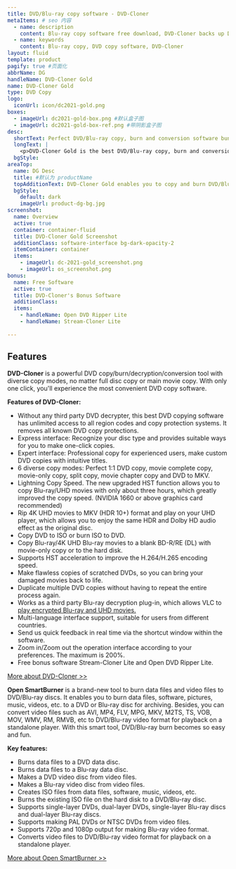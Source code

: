 ```yaml
---
title: DVD/Blu-ray copy software - DVD-Cloner 
metaItems: # seo 内容
  - name: description
    content: Blu-ray copy software free download, DVD-Cloner backs up DVD/Blu-ray movies easily, perfect 1:1 DVD Copy
  - name: keywords
    content: Blu-ray copy, DVD copy software, DVD-Cloner
layout: fluid
template: product
pagify: true #页面化
abbrName: DG
handleName: DVD-Cloner Gold
name: DVD-Cloner Gold
type: DVD Copy 
logo:
  iconUrl: icon/dc2021-gold.png
boxes:
  - imageUrl: dc2021-gold-box.png #默认盒子图
  - imageUrl: dc2021-gold-box-ref.png #带阴影盒子图
desc:
  shortText: Perfect DVD/Blu-ray copy, burn and conversion software bundle, with all the features of DVD-Cloner and Open SmartBurner.
  longText: |
    <p>DVD-Cloner Gold is the best DVD/Blu-ray copy, burn and conversion combo software. It has all the features of DVD-Cloner and Open SmartBurner. It enables you to copy, back up, clone and burn your DVD and Blu-ray collections, as well as rip DVD/Blu-ray/UHD to MKV format. Besides, it can burn data files and video files to DVD/Blu-ray discs. Give it a try and you'll find your almighty DVD/Blu-ray assistant!</p><p><strong>Key features:</strong></p><ul><li>6 diverse DVD copy modes</li><li>Copy Blu-ray/4K UHD Blu-ray to a blank BD-R/RE (DL) or to the hard disk.</li><li>Rip Blu-ray/UHD movies to MKV format for easy storage.</li><li>Burn various data and video files to a blank DVD/Blu-ray disc</li></ul>
  bgStyle: 
areaTop:
  name: DG Desc
  title: #默认为 productName
  topAdditionText: DVD-Cloner Gold enables you to copy and burn DVD/Blu-ray movies with ease.
  bgStyle: 
    default: dark
    imageUrl: product-dg-bg.jpg
screenshot:
  name: Overview
  active: true
  container: container-fluid
  title: DVD-Cloner Gold Screenshot
  additionClass: software-interface bg-dark-opacity-2
  itemContainer: container
  items:
    - imageUrl: dc-2021-gold_screenshot.png
    - imageUrl: os_screenshot.png
bonus: 
  name: Free Software
  active: true
  title: DVD-Cloner's Bonus Software
  additionClass:
  items:
    - handleName: Open DVD Ripper Lite
    - handleName: Stream-Cloner Lite 
        
---
```


## Features

**DVD-Cloner** is a powerful DVD copy/burn/decryption/conversion tool with diverse copy modes, no matter full disc copy or main movie copy. With only one click, you'll experience the most convenient DVD copy software.

**Features of DVD-Cloner:**

*   Without any third party DVD decrypter, this best DVD copying software has unlimited access to all region codes and copy protection systems. It removes all known DVD copy protections.
*   Express interface: Recognize your disc type and provides suitable ways for you to make one-click copies.
*   Expert interface: Professional copy for experienced users, make custom DVD copies with intuitive titles.
*   6 diverse copy modes: Perfect 1:1 DVD copy, movie complete copy, movie-only copy, split copy, movie chapter copy and DVD to MKV.
*   Lightning Copy Speed. The new upgraded HST function allows you to copy Blu-ray/UHD movies with only about three hours, which greatly improved the copy speed. (NVIDIA 1660 or above graphics card recommended)
*   Rip 4K UHD movies to MKV (HDR 10+) format and play on your UHD player, which allows you to enjoy the same HDR and Dolby HD audio effect as the original disc.
*   Copy DVD to ISO or burn ISO to DVD.
*   Copy Blu-ray/4K UHD Blu-ray movies to a blank BD-R/RE (DL) with movie-only copy or to the hard disk.
*   Supports HST acceleration to improve the H.264/H.265 encoding speed.
*   Make flawless copies of scratched DVDs, so you can bring your damaged movies back to life.
*   Duplicate multiple DVD copies without having to repeat the entire process again.
*   Works as a third party Blu-ray decryption plug-in, which allows VLC to [play encrypted Blu-ray and UHD movies.](https://www.dvd-cloner.com/knowledge/How_to_use_VLC_Media_Player_to_play_Blu-ray_or_4K_UHD_disc_438.html)
*   Multi-language interface support, suitable for users from different countries.
*   Send us quick feedback in real time via the shortcut window within the software.
*   Zoom in/Zoom out the operation interface according to your preferences. The maximum is 200%.
*   Free bonus software Stream-Cloner Lite and Open DVD Ripper Lite.

[More about DVD-Cloner &gt;&gt;](/dvd-cloner/)



**Open SmartBurner** is a brand-new tool to burn data files and video files to DVD/Blu-ray discs. It enables you to burn data files, software, pictures, music, videos, etc. to a DVD or Blu-ray disc for archiving. Besides, you can convert video files such as AVI, MP4, FLV, MPG, MKV, M2TS, TS, VOB, MOV, WMV, RM, RMVB, etc to DVD/Blu-ray video format for playback on a standalone player. With this smart tool, DVD/Blu-ray burn becomes so easy and fun.

**Key features:**

*   Burns data files to a DVD data disc.
*   Burns data files to a Blu-ray data disc.
*   Makes a DVD video disc from video files.
*   Makes a Blu-ray video disc from video files.
*   Creates ISO files from data files, software, music, videos, etc.
*   Burns the existing ISO file on the hard disk to a DVD/Blu-ray disc.
*   Supports single-layer DVDs, dual-layer DVDs, single-layer Blu-ray discs and dual-layer Blu-ray discs.
*   Supports making PAL DVDs or NTSC DVDs from video files.
*   Supports 720p and 1080p output for making Blu-ray video format.
*   Converts video files to DVD/Blu-ray video format for playback on a standalone player.

[More about Open SmartBurner &gt;&gt;](/open-smartburner/)